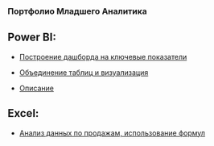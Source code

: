 ### Портфолио Младшего Аналитика


## Power BI:
- [Построение дашборда на ключевые показатели](https://github.com/trsvas/portfolio/tree/main/powerBI)

- [Объединение таблиц и визуализация](https://github.com/trsvas/portfolio/blob/main/powerBI/%D0%B2%D1%8B%D0%B1%D0%BE%D1%80%20%D0%BF%D0%BE%20%D0%BA%D0%BE%D0%BD%D1%82%D0%B8%D0%BD%D0%B5%D0%BD%D1%82%D0%B0%D0%BC.pbix)
- [Описание](https://github.com/trsvas/portfolio/blob/main/powerBI/description.md)

## Excel:
- [Анализ данных по продажам, использование формул](https://github.com/trsvas/portfolio/tree/main/Excel)
  


